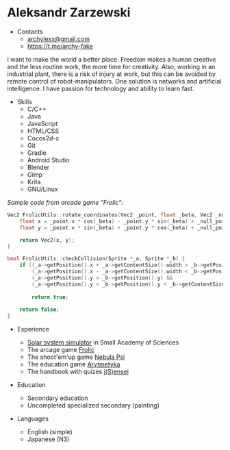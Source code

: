 # Aleksandr Zarzewski

- Contacts
  - archylexx@gmail.com
  - https://t.me/archy-fake
  
I want to make the world a better place. Freedom makes a human creative and the less routine work, the more time for creativity. Also, working in an industrial plant, there is a risk of injury at work, but this can be avoided by remote control of robot-manipulators. One solution is networks and artificial intelligence. I have passion for technology and ability to learn fast.
  
- Skills
  - C/C++
  - Java
  - JavaScript
  - HTML/CSS
  - Cocos2d-x
  - Git
  - Gradle
  - Android Studio
  - Blender
  - Gimp
  - Krita
  - GNU/Linux
  
*Sample code from arcade game "Frolic":*
```cpp
Vec2 FrolicUtils::rotate_coordinates(Vec2 _point, float _beta, Vec2 _null_point) {
	float x = _point.x * cos(_beta) - _point.y * sin(_beta) + _null_point.x;
	float y = _point.x * sin(_beta) + _point.y * cos(_beta) + _null_point.y;

	return Vec2(x, y);
}

bool FrolicUtils::checkCollision(Sprite *_a, Sprite *_b) {
	if ((_a->getPosition().x + _a->getContentSize().width > _b->getPosition().x - _b->getContentSize().width / 2) &&
	    (_a->getPosition().x - _a->getContentSize().width < _b->getPosition().x + _b->getContentSize().width / 2) &&
	    (_a->getPosition().y > _b->getPosition().y) &&
	    (_a->getPosition().y < _b->getPosition().y + _b->getContentSize().height))
    
		return true;
	
	return false;
}
```

- Experience
  - [Solar system simulator](https://github.com/archylex/Gallex) in Small Academy of Sciences
  - The arcage game [Frolic](https://github.com/archylex/Frolic)
  - The shoot'em'up game [Nebula Psi](https://github.com/archylex/Nebula-Psi)
  - The education game [Arytmetyka](https://github.com/archylex/Arytmetyka)
  - The handbook with quizes [j(S)ensei](https://github.com/archylex/jsensei)
  
- Education
  - Secondary education
  - Uncompleted specialized secondary (painting)
  
- Languages
  - English (simple)
  - Japanese (N3)
